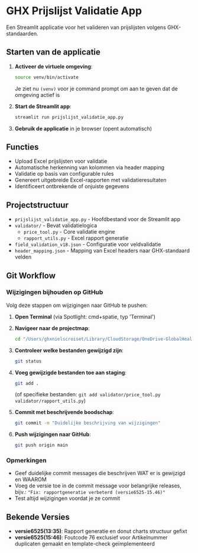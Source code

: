 # GHX Prijslijst Validatie App

Een Streamlit applicatie voor het valideren van prijslijsten volgens GHX-standaarden.

## Starten van de applicatie

1. **Activeer de virtuele omgeving**:
   ```bash
   source venv/bin/activate
   ```
   Je ziet nu `(venv)` voor je command prompt om aan te geven dat de omgeving actief is

2. **Start de Streamlit app**:
   ```bash
   streamlit run prijslijst_validatie_app.py
   ```

3. **Gebruik de applicatie** in je browser (opent automatisch)

## Functies

- Upload Excel prijslijsten voor validatie
- Automatische herkenning van kolommen via header mapping
- Validatie op basis van configurable rules
- Genereert uitgebreide Excel-rapporten met validatieresultaten
- Identificeert ontbrekende of onjuiste gegevens

## Projectstructuur

- `prijslijst_validatie_app.py` - Hoofdbestand voor de Streamlit app
- `validator/` - Bevat validatielogica
  - `price_tool.py` - Core validatie engine
  - `rapport_utils.py` - Excel rapport generatie
- `field_validation_v18.json` - Configuratie voor veldvalidatie
- `header_mapping.json` - Mapping van Excel headers naar GHX-standaard velden

## Git Workflow

### Wijzigingen bijhouden op GitHub

Volg deze stappen om wijzigingen naar GitHub te pushen:

1. **Open Terminal** (via Spotlight: cmd+spatie, typ 'Terminal')

2. **Navigeer naar de projectmap**:
   ```bash
   cd "/Users/ghxnielscroiset/Library/CloudStorage/OneDrive-GlobalHealthcareExchange/Documenten/Windsurf/Project PrijsValGem_WS app"
   ```

3. **Controleer welke bestanden gewijzigd zijn**:
   ```bash
   git status
   ```

4. **Voeg gewijzigde bestanden toe aan staging**:
   ```bash
   git add .
   ```
   (of specifieke bestanden: `git add validator/price_tool.py validator/rapport_utils.py`)

5. **Commit met beschrijvende boodschap**:
   ```bash
   git commit -m "Duidelijke beschrijving van wijzigingen"
   ```

6. **Push wijzigingen naar GitHub**:
   ```bash
   git push origin main
   ```

### Opmerkingen

- Geef duidelijke commit messages die beschrijven WAT er is gewijzigd en WAAROM
- Voeg de versie toe in de commit message voor belangrijke releases, bijv.: `"Fix: rapportgeneratie verbeterd (versie6525-15.46)"`
- Test altijd wijzigingen voordat je ze commit

## Bekende Versies

- **versie6525(13:35)**: Rapport generatie en donut charts structuur gefixt
- **versie6525(15:46)**: Foutcode 76 exclusief voor Artikelnummer duplicaten gemaakt en template-check geïmplementeerd
